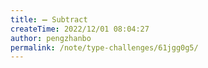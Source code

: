 ```yaml
---
title: ➖ Subtract
createTime: 2022/12/01 08:04:27
author: pengzhanbo
permalink: /note/type-challenges/61jgg0g5/
---
```

